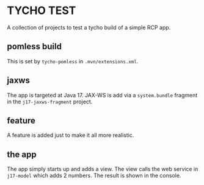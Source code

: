 # TYCHO TEST

A collection of projects to test a tycho build of a simple RCP app.

## pomless build

This is set by `tycho-pomless` in `.mvn/extensions.xml`.

## jaxws

The app is targeted at Java 17. JAX-WS is add via a `system.bundle` fragment in
the `j17-jaxws-fragment` project.

## feature

A feature is added just to make it all more realistic.

## the app

The app simply starts up and adds a view. The view calls the web service in `j17-model`
which adds 2 numbers. The result is shown in the console. 